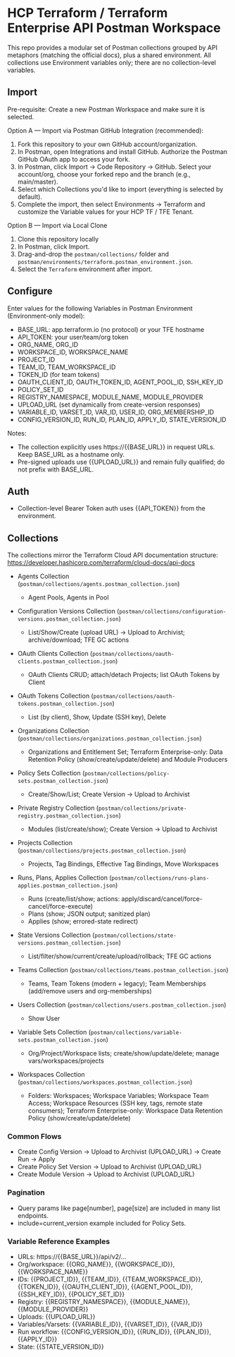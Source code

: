 # HCP Terraform / Terraform Enterprise API Postman Workspace

This repo provides a modular set of Postman collections grouped by API metaphors (matching the official docs), plus a shared environment. All collections use Environment variables only; there are no collection-level variables.

## Import

Pre-requisite: Create a new Postman Workspace and make sure it is selected.

Option A — Import via Postman GitHub Integration (recommended):
1. Fork this repository to your own GitHub account/organization.
2. In Postman, open Integrations and install GitHub. Authorize the Postman GitHub OAuth app to access your fork.
3. In Postman, click Import → Code Repository → GitHub. Select your account/org, choose your forked repo and the branch (e.g., main/master).
4. Select which Collections you'd like to import (everything is selected by default).
5. Complete the import, then select Environments -> Terraform and customize the Variable values for your HCP TF / TFE Tenant.

Option B — Import via Local Clone
1. Clone this repository locally
2. In Postman, click Import.
2. Drag-and-drop the `postman/collections/` folder and `postman/environments/terraform.postman_environment.json`.
3. Select the `Terraform` environment after import.

## Configure

Enter values for the following Variables in Postman Environment (Environment-only model):

- BASE_URL: app.terraform.io (no protocol) or your TFE hostname
- API_TOKEN: your user/team/org token
- ORG_NAME, ORG_ID
- WORKSPACE_ID, WORKSPACE_NAME
- PROJECT_ID
- TEAM_ID, TEAM_WORKSPACE_ID
- TOKEN_ID (for team tokens)
- OAUTH_CLIENT_ID, OAUTH_TOKEN_ID, AGENT_POOL_ID, SSH_KEY_ID
- POLICY_SET_ID
- REGISTRY_NAMESPACE, MODULE_NAME, MODULE_PROVIDER
- UPLOAD_URL (set dynamically from create-version responses)
- VARIABLE_ID, VARSET_ID, VAR_ID, USER_ID, ORG_MEMBERSHIP_ID
- CONFIG_VERSION_ID, RUN_ID, PLAN_ID, APPLY_ID, STATE_VERSION_ID

Notes:
- The collection explicitly uses https://{{BASE_URL}} in request URLs. Keep BASE_URL as a hostname only.
- Pre-signed uploads use {{UPLOAD_URL}} and remain fully qualified; do not prefix with BASE_URL.

## Auth

- Collection-level Bearer Token auth uses {{API_TOKEN}} from the environment.

## Collections

The collections mirror the Terraform Cloud API documentation structure: https://developer.hashicorp.com/terraform/cloud-docs/api-docs

- Agents Collection (`postman/collections/agents.postman_collection.json`)
	- Agent Pools, Agents in Pool

- Configuration Versions Collection (`postman/collections/configuration-versions.postman_collection.json`)
	- List/Show/Create (upload URL) → Upload to Archivist; archive/download; TFE GC actions

- OAuth Clients Collection (`postman/collections/oauth-clients.postman_collection.json`)
	- OAuth Clients CRUD; attach/detach Projects; list OAuth Tokens by Client

- OAuth Tokens Collection (`postman/collections/oauth-tokens.postman_collection.json`)
	- List (by client), Show, Update (SSH key), Delete

- Organizations Collection (`postman/collections/organizations.postman_collection.json`)
	- Organizations and Entitlement Set; Terraform Enterprise-only: Data Retention Policy (show/create/update/delete) and Module Producers

- Policy Sets Collection (`postman/collections/policy-sets.postman_collection.json`)
	- Create/Show/List; Create Version → Upload to Archivist

- Private Registry Collection (`postman/collections/private-registry.postman_collection.json`)
	- Modules (list/create/show); Create Version → Upload to Archivist

- Projects Collection (`postman/collections/projects.postman_collection.json`)
	- Projects, Tag Bindings, Effective Tag Bindings, Move Workspaces

- Runs, Plans, Applies Collection (`postman/collections/runs-plans-applies.postman_collection.json`)
	- Runs (create/list/show; actions: apply/discard/cancel/force-cancel/force-execute)
	- Plans (show; JSON output; sanitized plan)
	- Applies (show; errored-state redirect)

- State Versions Collection (`postman/collections/state-versions.postman_collection.json`)
	- List/filter/show/current/create/upload/rollback; TFE GC actions

- Teams Collection (`postman/collections/teams.postman_collection.json`)
	- Teams, Team Tokens (modern + legacy); Team Memberships (add/remove users and org-memberships)

- Users Collection (`postman/collections/users.postman_collection.json`)
	- Show User

- Variable Sets Collection (`postman/collections/variable-sets.postman_collection.json`)
	- Org/Project/Workspace lists; create/show/update/delete; manage vars/workspaces/projects

- Workspaces Collection (`postman/collections/workspaces.postman_collection.json`)
	- Folders: Workspaces; Workspace Variables; Workspace Team Access; Workspace Resources (SSH key, tags, remote state consumers); Terraform Enterprise-only: Workspace Data Retention Policy (show/create/update/delete)

### Common Flows

- Create Config Version → Upload to Archivist (UPLOAD_URL) → Create Run → Apply
- Create Policy Set Version → Upload to Archivist (UPLOAD_URL)
- Create Module Version → Upload to Archivist (UPLOAD_URL)

### Pagination

- Query params like page[number], page[size] are included in many list endpoints.
- include=current_version example included for Policy Sets.

### Variable Reference Examples

- URLs: https://{{BASE_URL}}/api/v2/...
- Org/workspace: {{ORG_NAME}}, {{WORKSPACE_ID}}, {{WORKSPACE_NAME}}
- IDs: {{PROJECT_ID}}, {{TEAM_ID}}, {{TEAM_WORKSPACE_ID}}, {{TOKEN_ID}}, {{OAUTH_CLIENT_ID}}, {{AGENT_POOL_ID}}, {{SSH_KEY_ID}}, {{POLICY_SET_ID}}
- Registry: {{REGISTRY_NAMESPACE}}, {{MODULE_NAME}}, {{MODULE_PROVIDER}}
- Uploads: {{UPLOAD_URL}}
- Variables/Varsets: {{VARIABLE_ID}}, {{VARSET_ID}}, {{VAR_ID}}
- Run workflow: {{CONFIG_VERSION_ID}}, {{RUN_ID}}, {{PLAN_ID}}, {{APPLY_ID}}
- State: {{STATE_VERSION_ID}}
